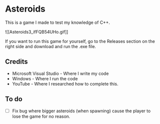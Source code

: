 # Asteroids
This is a game I made to test my knowledge of C++.

![[Asteroids3_ifFQB54UHo.gif]]

If you want to run this game for yourself, go to the Releases section on the right side and download and run the .exe file.

## Credits
- Microsoft Visual Studio - Where I write my code
- Windows - Where I run the code
- YouTube - Where I researched how to complete this.

## To do
- [ ] Fix bug where bigger asteroids (when spawning) cause the player to lose the game for no reason.

